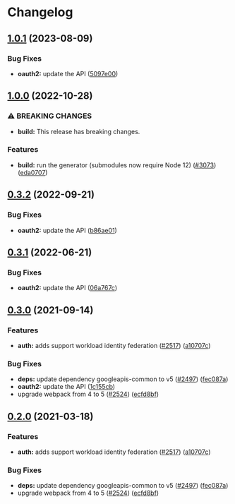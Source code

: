 # Changelog

## [1.0.1](https://github.com/googleapis/google-api-nodejs-client/compare/oauth2-v1.0.0...oauth2-v1.0.1) (2023-08-09)


### Bug Fixes

* **oauth2:** update the API ([5097e00](https://github.com/googleapis/google-api-nodejs-client/commit/5097e00e9b496ad7e492726e0e1a55df0b715890))

## [1.0.0](https://github.com/googleapis/google-api-nodejs-client/compare/oauth2-v0.3.2...oauth2-v1.0.0) (2022-10-28)


### ⚠ BREAKING CHANGES

* **build:** This release has breaking changes.

### Features

* **build:** run the generator (submodules now require Node 12) ([#3073](https://github.com/googleapis/google-api-nodejs-client/issues/3073)) ([eda0707](https://github.com/googleapis/google-api-nodejs-client/commit/eda07079dadab46a80b6f9ede618f4f43030169e))

## [0.3.2](https://github.com/googleapis/google-api-nodejs-client/compare/oauth2-v0.3.1...oauth2-v0.3.2) (2022-09-21)


### Bug Fixes

* **oauth2:** update the API ([b86ae01](https://github.com/googleapis/google-api-nodejs-client/commit/b86ae01870b5addaf58de0a4c29c7d28437ccaab))

## [0.3.1](https://github.com/googleapis/google-api-nodejs-client/compare/oauth2-v0.3.0...oauth2-v0.3.1) (2022-06-21)


### Bug Fixes

* **oauth2:** update the API ([06a767c](https://github.com/googleapis/google-api-nodejs-client/commit/06a767cbbcf66b635bdcb5ca6231219e87a61af5))

## [0.3.0](https://www.github.com/googleapis/google-api-nodejs-client/compare/oauth2-v0.2.0...oauth2-v0.3.0) (2021-09-14)


### Features

* **auth:** adds support workload identity federation ([#2517](https://www.github.com/googleapis/google-api-nodejs-client/issues/2517)) ([a10707c](https://www.github.com/googleapis/google-api-nodejs-client/commit/a10707c477759e7c9ef6360a2fe800856fb600c1))


### Bug Fixes

* **deps:** update dependency googleapis-common to v5 ([#2497](https://www.github.com/googleapis/google-api-nodejs-client/issues/2497)) ([fec087a](https://www.github.com/googleapis/google-api-nodejs-client/commit/fec087abcf3d994dd41c3ffa0a0c12b1f9f09dae))
* **oauth2:** update the API ([1c155cb](https://www.github.com/googleapis/google-api-nodejs-client/commit/1c155cbf04362b5da4da66dc2b8e1d631a7d2b1d))
* upgrade webpack from 4 to 5  ([#2524](https://www.github.com/googleapis/google-api-nodejs-client/issues/2524)) ([ecfd8bf](https://www.github.com/googleapis/google-api-nodejs-client/commit/ecfd8bfcd06e1beabff7ec9a8c4000222379eb8d))

## [0.2.0](https://www.github.com/googleapis/google-api-nodejs-client/compare/oauth2-v0.1.0...oauth2-v0.2.0) (2021-03-18)


### Features

* **auth:** adds support workload identity federation ([#2517](https://www.github.com/googleapis/google-api-nodejs-client/issues/2517)) ([a10707c](https://www.github.com/googleapis/google-api-nodejs-client/commit/a10707c477759e7c9ef6360a2fe800856fb600c1))


### Bug Fixes

* **deps:** update dependency googleapis-common to v5 ([#2497](https://www.github.com/googleapis/google-api-nodejs-client/issues/2497)) ([fec087a](https://www.github.com/googleapis/google-api-nodejs-client/commit/fec087abcf3d994dd41c3ffa0a0c12b1f9f09dae))
* upgrade webpack from 4 to 5  ([#2524](https://www.github.com/googleapis/google-api-nodejs-client/issues/2524)) ([ecfd8bf](https://www.github.com/googleapis/google-api-nodejs-client/commit/ecfd8bfcd06e1beabff7ec9a8c4000222379eb8d))

